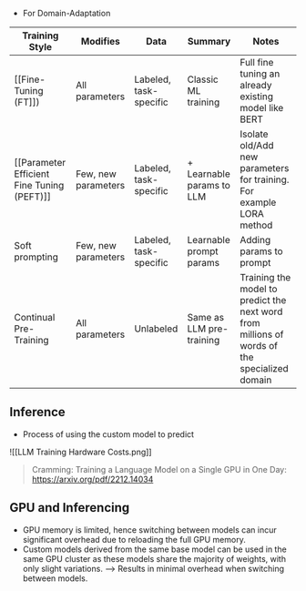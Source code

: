 - For Domain-Adaptation

| Training Style                             | Modifies            | Data                   | Summary                   | Notes                                                                                        |
| ------------------------------------------ | ------------------- | ---------------------- | ------------------------- | -------------------------------------------------------------------------------------------- |
| [[Fine-Tuning (FT]])                       | All parameters      | Labeled, task-specific | Classic ML training       | Full fine tuning an already existing model like BERT                                         |
| [[Parameter Efficient Fine Tuning (PEFT)]] | Few, new parameters | Labeled, task-specific | + Learnable params to LLM | Isolate old/Add new parameters for training. For example LORA method                         |
| Soft prompting                             | Few, new parameters | Labeled, task-specific | Learnable prompt params   | Adding params to prompt                                                                      |
| Continual Pre-Training                     | All parameters      | Unlabeled              | Same as LLM pre-training  | Training the model to predict the next word from millions of words of the specialized domain |

## Inference
- Process of using the custom model to predict


![[LLM Training Hardware Costs.png]]

> Cramming: Training a Language Model on a Single GPU in One Day:
> https://arxiv.org/pdf/2212.14034





## GPU and Inferencing
- GPU memory is limited, hence switching between models can incur significant overhead due to reloading the full GPU memory.
- Custom models derived from the same base model can be used in the same GPU cluster as these models share the majority of weights, with only slight variations. --> Results in minimal overhead when switching between models.


